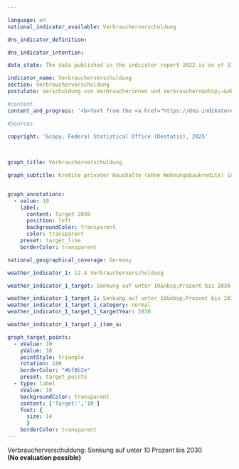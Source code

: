 ```yaml
---

language: en        
national_indicator_available: Verbraucherverschuldung        

dns_indicator_definition:         

dns_indicator_intention:         

data_state: The data published in the indicator report 2022 is as of 31 October 2022. The data shown on this platform is updated regularly, so that more current data may be available online than published in the <a href="https://dns-indikatoren.de/assets/Publikationen/Indikatorenberichte/2022.pdf">indicator report 2022</a>.        

indicator_name: Verbraucherverschuldung        
section: Verbraucherverschuldung        
postulate: Verschuldung von Verbraucherinnen und Verbrauchern&nbsp;–&nbsp;Überlastung vermeiden        

#content         
content_and_progress: '<b>Text from the <a href="https://dns-indikatoren.de/assets/Publikationen/Indikatorenberichte/2022.pdf">Indicator Report 2022&nbsp;</a></b><br><br>'                

#Sources        
        
copyright: '&copy; Federal Statistical Office (Destatis), 2025'        

        

graph_title: Verbraucherverschuldung        

graph_subtitle: Kredite privater Haushalte (ohne Wohnungsbaukredite) in Prozent des Bruttoinlandsprodukts        


graph_annotations:
  - value: 10
    label:
      content: Target 2030
      position: left
      backgroundColor: transparent
      color: transparent
    preset: target_line
    borderColor: transparent                

national_geographical_coverage: Germany        

weather_indicator_1: 12.4 Verbraucherverschuldung

weather_indicator_1_target: Senkung auf unter 10&nbsp;Prozent bis 2030

weather_indicator_1_target_1: Senkung auf unter 10&nbsp;Prozent bis 2030
weather_indicator_1_target_1_category: normal
weather_indicator_1_target_1_targetYear: 2030

weather_indicator_1_target_1_item_a:        

graph_target_points:
  - xValue: 10
    yValue: 10
    pointStyle: triangle
    rotation: 180
    borderColor: "#bf8b2e"
    preset: target_points
  - type: label
    xValue: 10
    backgroundColor: transparent
    content: ['Target:','10']
    font: {
      size: 14
      }
    borderColor: transparent        
---
```



<div>
  <div class="my-header">
    <label class="default">Verbraucherverschuldung: Senkung auf unter 10&nbsp;Prozent bis 2030
    </label>
  </div>
</div>
<div class="my-header-note">
  <label class="default"><b>(No evaluation possible)
  </b></label>
</div>